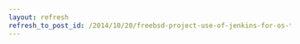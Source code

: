 ```yaml
---
layout: refresh
refresh_to_post_id: /2014/10/20/freebsd-project-use-of-jenkins-for-os-testing
---
```

